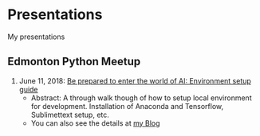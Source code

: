 # Presentations

My presentations

## Edmonton Python Meetup

1. June 11, 2018: [Be prepared to enter the world of AI: Environment setup guide](./Edmonton%20Python%20Meetup/Be%20prepared%20to%20enter%20the%20world%20of%20AI.pdf)
    - Abstract: A through walk though of how to setup local environment for development. Installation of Anaconda and Tensorflow, Sublimettext setup, etc.
    - You can also see the details at [my Blog](https://zmcddn.github.io/the-ultimate-guide-to-setup-multiple-python-environment-with-anaconda-and-sublime-text.html)